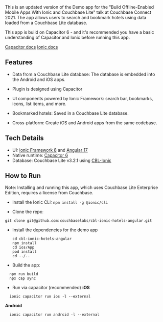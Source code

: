 This is an updated version of the Demo app for the "Build Offline-Enabled Mobile Apps With Ionic and Couchbase Lite" talk at Couchbase Connect 2021. The app allows users to search and bookmark hotels using data loaded from a Couchbase Lite database.

This app is build on Capacitor 6 - and it's recommended you have a basic understanding of Capacitor and Ionic before running this app.

[Capacitor docs](https://capacitorjs.com/docs/basics/workflow)
[Ionic docs](https://ionicframework.com/docs/core-concepts/cross-platform)


## Features

* Data from a Couchbase Lite database: The database is embedded into the Android and iOS apps.

* Plugin is designed using Capacitor 

* UI components powered by Ionic Framework: search bar, bookmarks, icons, list items, and more.

* Bookmarked hotels: Saved in a Couchbase Lite database.

* Cross-platform: Create iOS and Android apps from the same codebase.

## Tech Details

- UI: [Ionic Framework 8](https://ionicframework.com) and [Angular 17](https://angular.io)
- Native runtime: [Capacitor 6](https://capacitorjs.com)
- Database: Couchbase Lite v3.2.1 using [CBL-Ionic](https://cbl-ionic.dev)

## How to Run

Note: Installing and running this app, which uses Couchbase Lite Enterprise Edition, requires a license from Couchbase.

- Install the Ionic CLI: `npm install -g @ionic/cli`

- Clone the repo:
```shell
git clone git@github.com:couchbaselabs/cbl-ionic-hotels-angular.git
```

- Install the dependencies for the demo app 
    ```shell
    cd cbl-ionic-hotels-angular
    npm install
    cd ios/App
    pod install
    cd ../..
    ```

- Build the app:
```shell 
  npm run build
  npx cap sync
 ```
 - Run via capacitor (recommended)
 **iOS**
 ```shell
   ionic capacitor run ios -l --external 
 ```
 **Android**
 ```shell
   ionic capacitor run android -l --external
 ```
 
